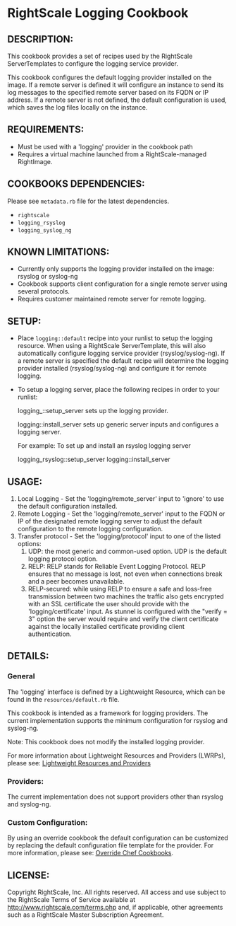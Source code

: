 # RightScale Logging Cookbook

## DESCRIPTION:

This cookbook provides a set of recipes used by the RightScale
ServerTemplates to configure the logging service provider.

This cookbook configures the default logging provider installed on the image.
If a remote server is defined it will configure an instance to send its
log messages to the specified remote server based on its FQDN or IP address.
If a remote server is not defined, the default configuration is used, which
saves the log files locally on the instance.

## REQUIREMENTS:

* Must be used with a 'logging' provider in the cookbook path
* Requires a virtual machine launched from a RightScale-managed RightImage.

## COOKBOOKS DEPENDENCIES:

Please see `metadata.rb` file for the latest dependencies.

* `rightscale`
* `logging_rsyslog`
* `logging_syslog_ng`

## KNOWN LIMITATIONS:

* Currently only supports the logging provider installed on the image:
  rsyslog or syslog-ng
* Cookbook supports client configuration for a single remote server using
  several protocols.
* Requires customer maintained remote server for remote logging.

## SETUP:

* Place `logging::default` recipe into your runlist to setup the logging
  resource. When using a RightScale ServerTemplate, this will also automatically
  configure logging service provider (rsyslog/syslog-ng). If a remote server is
  specified the default  recipe will determine the logging provider installed
  (rsyslog/syslog-ng) and configure it for remote logging.
* To setup a logging server, place the following recipes in order to your
  runlist:

    logging_<provider>::setup_server
      sets up the logging provider.

    logging::install_server
      sets up generic server inputs and configures a logging server.

  For example: To set up and install an rsyslog logging server

    logging_rsyslog::setup_server
    logging::install_server

## USAGE:

1. Local Logging - Set the 'logging/remote_server' input to 'ignore' to use
   the default configuration installed.
2. Remote Logging - Set the 'logging/remote_server' input to the FQDN or IP of
   the designated remote logging server to adjust the default configuration to
   the remote logging configuration.
3. Transfer protocol - Set the 'logging/protocol' input to one of the listed
   options:
   1. UDP: the most generic and common-used option. UDP is the default logging
      protocol option.
   2. RELP: RELP stands for Reliable Event Logging Protocol.
      RELP ensures that no message is lost, not even when connections break and
      a peer becomes unavailable.
   3. RELP-secured: while using RELP to ensure a safe and loss-free transmission
      between two machines the traffic also gets encrypted with an SSL
      certificate the user should provide with the 'logging/certificate' input.
      As stunnel is configured with the "verify = 3" option the server would
      require and verify the client certificate against the locally installed
      certificate providing client authentication.

## DETAILS:

### General

The 'logging' interface is defined by a Lightweight Resource, which can be found
in the `resources/default.rb` file.

This cookbook is intended as a framework for logging providers. The current
implementation supports the minimum configuration for rsyslog and syslog-ng.

Note: This cookbook does not modify the installed logging provider.

For more information about Lightweight Resources and Providers (LWRPs), please
see: [Lightweight Resources and Providers][LWRP]

[LWRP]: http://support.rightscale.com/12-Guides/Chef_Cookbooks_Developer_Guide/08-Chef_Development/Lightweight_Resources_and_Providers_(LWRP)

### Providers:

The current implementation does not support providers other than rsyslog and
syslog-ng.

### Custom Configuration:

By using an override cookbook the default configuration can be customized by
replacing the default configuration file template for the provider. For more
information, please see: [Override Chef Cookbooks][CCDG].

[CCDG]: http://support.rightscale.com/12-Guides/Chef_Cookbooks_Developer_Guide/08-Chef_Development/Override_Chef_Cookbooks

## LICENSE:

Copyright RightScale, Inc. All rights reserved.
All access and use subject to the RightScale Terms of Service available at
http://www.rightscale.com/terms.php and, if applicable, other agreements
such as a RightScale Master Subscription Agreement.
